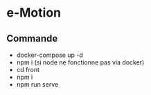# e-Motion

Commande 
--
- docker-compose up -d 
- npm i (si node ne fonctionne pas via docker)
- cd front
- npm i 
- npm run serve